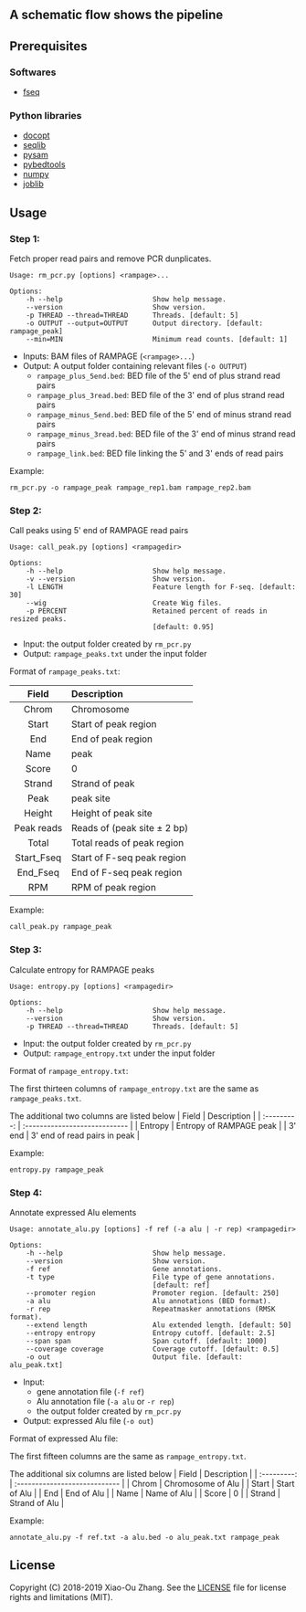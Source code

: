 ## A schematic flow shows the pipeline

## Prerequisites

### Softwares

* [fseq](http://fureylab.web.unc.edu/software/fseq/)

### Python libraries 

* [docopt](http://docopt.org/)
* [seqlib](https://github.com/kepbod/seqlib)
* [pysam](https://pysam.readthedocs.io/en/latest/index.html)
* [pybedtools](https://daler.github.io/pybedtools/)
* [numpy](http://www.numpy.org/)
* [joblib](https://joblib.readthedocs.io/en/latest/)

## Usage

### Step 1:

Fetch proper read pairs and remove PCR dunplicates.

```
Usage: rm_pcr.py [options] <rampage>...

Options:
    -h --help                      Show help message.
    --version                      Show version.
    -p THREAD --thread=THREAD      Threads. [default: 5]
    -o OUTPUT --output=OUTPUT      Output directory. [default: rampage_peak]
    --min=MIN                      Minimum read counts. [default: 1]
```

* Inputs: BAM files of RAMPAGE (`<rampage>...`)
* Output: A output folder containing relevant files (`-o OUTPUT`)
    * `rampage_plus_5end.bed`: BED file of the 5' end of plus strand read pairs
    * `rampage_plus_3read.bed`: BED file of the 3' end of plus strand read pairs
    * `rampage_minus_5end.bed`: BED file of the 5' end of minus strand read pairs
    * `rampage_minus_3read.bed`: BED file of the 3' end of minus strand read pairs
    * `rampage_link.bed`: BED file linking the 5' and 3' ends of read pairs

Example: 

```
rm_pcr.py -o rampage_peak rampage_rep1.bam rampage_rep2.bam
```

### Step 2:

Call peaks using 5' end of RAMPAGE read pairs

```
Usage: call_peak.py [options] <rampagedir>

Options:
    -h --help                      Show help message.
    -v --version                   Show version.
    -l LENGTH                      Feature length for F-seq. [default: 30]
    --wig                          Create Wig files.
    -p PERCENT                     Retained percent of reads in resized peaks.
                                   [default: 0.95]
```

* Input: the output folder created by `rm_pcr.py`
* Output: `rampage_peaks.txt` under the input folder

Format of `rampage_peaks.txt`:

| Field       | Description                   |
| :---------: | :---------------------------- |
| Chrom       | Chromosome                    |
| Start       | Start of peak region          |
| End         | End of peak region            |
| Name        | peak                          |
| Score       | 0                             |
| Strand      | Strand of peak                |
| Peak        | peak site                     |
| Height      | Height of peak site           |
| Peak reads  | Reads of (peak site ± 2 bp)   |
| Total       | Total reads of peak region    |
| Start_Fseq  | Start of F-seq peak region    |
| End_Fseq    | End of F-seq peak region      |
| RPM         | RPM of peak region            |

Example: 

```
call_peak.py rampage_peak
```

### Step 3:

Calculate entropy for RAMPAGE peaks

```
Usage: entropy.py [options] <rampagedir>

Options:
    -h --help                      Show help message.
    --version                      Show version.
    -p THREAD --thread=THREAD      Threads. [default: 5]
```

* Input: the output folder created by `rm_pcr.py`
* Output: `rampage_entropy.txt` under the input folder

Format of `rampage_entropy.txt`:

The first thirteen columns of `rampage_entropy.txt` are the same as `rampage_peaks.txt`.

The additional two columns are listed below
| Field       | Description                   |
| :---------: | :---------------------------- |
| Entropy     | Entropy of RAMPAGE peak       |
| 3' end      | 3' end of read pairs in peak  |

Example: 

```
entropy.py rampage_peak
```

### Step 4:

Annotate expressed Alu elements

```
Usage: annotate_alu.py [options] -f ref (-a alu | -r rep) <rampagedir>

Options:
    -h --help                      Show help message.
    --version                      Show version.
    -f ref                         Gene annotations.
    -t type                        File type of gene annotations.
                                   [default: ref]
    --promoter region              Promoter region. [default: 250]
    -a alu                         Alu annotations (BED format).
    -r rep                         Repeatmasker annotations (RMSK format).
    --extend length                Alu extended length. [default: 50]
    --entropy entropy              Entropy cutoff. [default: 2.5]
    --span span                    Span cutoff. [default: 1000]
    --coverage coverage            Coverage cutoff. [default: 0.5]
    -o out                         Output file. [default: alu_peak.txt]
```

* Input: 
    * gene annotation file (`-f ref`)
    * Alu annotation file (`-a alu` or `-r rep`)
    * the output folder created by `rm_pcr.py`
* Output: expressed Alu file (`-o out`) 

Format of expressed Alu file:

The first fifteen columns are the same as `rampage_entropy.txt`.

The additional six columns are listed below
| Field       | Description                   |
| :---------: | :---------------------------- |
| Chrom       | Chromosome of Alu             |
| Start       | Start of Alu                  |
| End         | End of Alu                    |
| Name        | Name of Alu                   |
| Score       | 0                             |
| Strand      | Strand of Alu                 |

Example: 

```
annotate_alu.py -f ref.txt -a alu.bed -o alu_peak.txt rampage_peak
```

## License
Copyright (C) 2018-2019 Xiao-Ou Zhang. See the [LICENSE](https://github.com/kepbod/rampage_alu/blob/master/LICENSE) file for license rights and limitations (MIT).